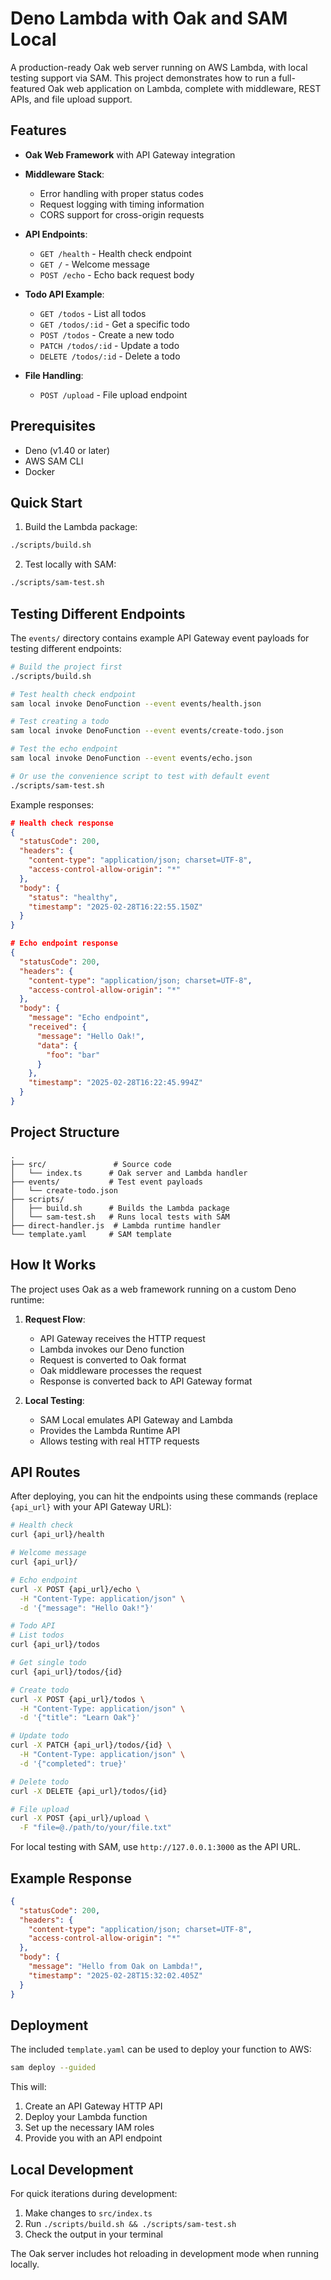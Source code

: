 # Deno Lambda with Oak and SAM Local

A production-ready Oak web server running on AWS Lambda, with local testing support via SAM. This project demonstrates how to run a full-featured Oak web application on Lambda, complete with middleware, REST APIs, and file upload support.

## Features

- **Oak Web Framework** with API Gateway integration
- **Middleware Stack**:
  - Error handling with proper status codes
  - Request logging with timing information
  - CORS support for cross-origin requests
  
- **API Endpoints**:
  - `GET /health` - Health check endpoint
  - `GET /` - Welcome message
  - `POST /echo` - Echo back request body
  
- **Todo API Example**:
  - `GET /todos` - List all todos
  - `GET /todos/:id` - Get a specific todo
  - `POST /todos` - Create a new todo
  - `PATCH /todos/:id` - Update a todo
  - `DELETE /todos/:id` - Delete a todo
  
- **File Handling**:
  - `POST /upload` - File upload endpoint

## Prerequisites

- Deno (v1.40 or later)
- AWS SAM CLI
- Docker

## Quick Start

1. Build the Lambda package:
```bash
./scripts/build.sh
```

2. Test locally with SAM:
```bash
./scripts/sam-test.sh
```

## Testing Different Endpoints

The `events/` directory contains example API Gateway event payloads for testing different endpoints:

```bash
# Build the project first
./scripts/build.sh

# Test health check endpoint
sam local invoke DenoFunction --event events/health.json

# Test creating a todo
sam local invoke DenoFunction --event events/create-todo.json

# Test the echo endpoint
sam local invoke DenoFunction --event events/echo.json

# Or use the convenience script to test with default event
./scripts/sam-test.sh
```

Example responses:

```json
# Health check response
{
  "statusCode": 200,
  "headers": {
    "content-type": "application/json; charset=UTF-8",
    "access-control-allow-origin": "*"
  },
  "body": {
    "status": "healthy",
    "timestamp": "2025-02-28T16:22:55.150Z"
  }
}

# Echo endpoint response
{
  "statusCode": 200,
  "headers": {
    "content-type": "application/json; charset=UTF-8",
    "access-control-allow-origin": "*"
  },
  "body": {
    "message": "Echo endpoint",
    "received": {
      "message": "Hello Oak!",
      "data": {
        "foo": "bar"
      }
    },
    "timestamp": "2025-02-28T16:22:45.994Z"
  }
}
```

## Project Structure

```
.
├── src/               # Source code
│   └── index.ts      # Oak server and Lambda handler
├── events/           # Test event payloads
│   └── create-todo.json
├── scripts/          
│   ├── build.sh      # Builds the Lambda package
│   └── sam-test.sh   # Runs local tests with SAM
├── direct-handler.js  # Lambda runtime handler
└── template.yaml     # SAM template
```

## How It Works

The project uses Oak as a web framework running on a custom Deno runtime:

1. **Request Flow**:
   - API Gateway receives the HTTP request
   - Lambda invokes our Deno function
   - Request is converted to Oak format
   - Oak middleware processes the request
   - Response is converted back to API Gateway format

2. **Local Testing**:
   - SAM Local emulates API Gateway and Lambda
   - Provides the Lambda Runtime API
   - Allows testing with real HTTP requests

## API Routes

After deploying, you can hit the endpoints using these commands (replace `{api_url}` with your API Gateway URL):

```bash
# Health check
curl {api_url}/health

# Welcome message
curl {api_url}/

# Echo endpoint
curl -X POST {api_url}/echo \
  -H "Content-Type: application/json" \
  -d '{"message": "Hello Oak!"}'

# Todo API
# List todos
curl {api_url}/todos

# Get single todo
curl {api_url}/todos/{id}

# Create todo
curl -X POST {api_url}/todos \
  -H "Content-Type: application/json" \
  -d '{"title": "Learn Oak"}'

# Update todo
curl -X PATCH {api_url}/todos/{id} \
  -H "Content-Type: application/json" \
  -d '{"completed": true}'

# Delete todo
curl -X DELETE {api_url}/todos/{id}

# File upload
curl -X POST {api_url}/upload \
  -F "file=@./path/to/your/file.txt"
```

For local testing with SAM, use `http://127.0.0.1:3000` as the API URL.

## Example Response

```json
{
  "statusCode": 200,
  "headers": {
    "content-type": "application/json; charset=UTF-8",
    "access-control-allow-origin": "*"
  },
  "body": {
    "message": "Hello from Oak on Lambda!",
    "timestamp": "2025-02-28T15:32:02.405Z"
  }
}
```

## Deployment

The included `template.yaml` can be used to deploy your function to AWS:

```bash
sam deploy --guided
```

This will:
1. Create an API Gateway HTTP API
2. Deploy your Lambda function
3. Set up the necessary IAM roles
4. Provide you with an API endpoint

## Local Development

For quick iterations during development:

1. Make changes to `src/index.ts`
2. Run `./scripts/build.sh && ./scripts/sam-test.sh`
3. Check the output in your terminal

The Oak server includes hot reloading in development mode when running locally.
